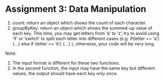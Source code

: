 # Assignment 3: Data Manipulation
1. count: return an object which shows the count of each character.
2. groupByKey: return an object which shows the summed-up value of each key.
This time, you may get letters from ‘a’ to ‘z’, try to avoid using ‘if’ or ‘switch’ to split each letter into different cases (e.g. if(letter == ‘a’) {...} else if (letter == ‘b’) {...} ), otherwise, your code will be very long.  

Note:
1. The input format is different for these two functions.
2. In the second function, the input may have the same key but different values, the
output should have each key only once.
